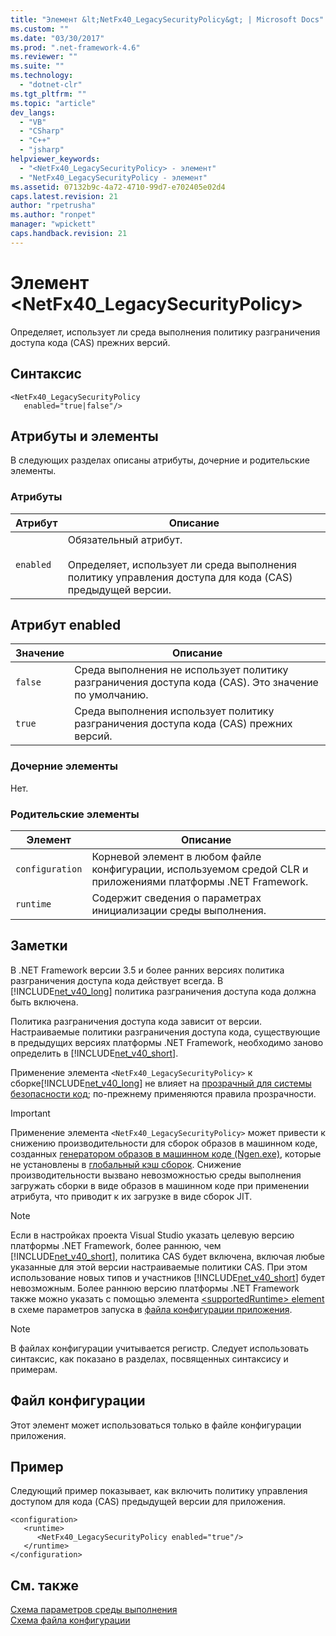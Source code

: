 ```yaml
---
title: "Элемент &lt;NetFx40_LegacySecurityPolicy&gt; | Microsoft Docs"
ms.custom: ""
ms.date: "03/30/2017"
ms.prod: ".net-framework-4.6"
ms.reviewer: ""
ms.suite: ""
ms.technology: 
  - "dotnet-clr"
ms.tgt_pltfrm: ""
ms.topic: "article"
dev_langs: 
  - "VB"
  - "CSharp"
  - "C++"
  - "jsharp"
helpviewer_keywords: 
  - "<NetFx40_LegacySecurityPolicy> - элемент"
  - "NetFx40_LegacySecurityPolicy - элемент"
ms.assetid: 07132b9c-4a72-4710-99d7-e702405e02d4
caps.latest.revision: 21
author: "rpetrusha"
ms.author: "ronpet"
manager: "wpickett"
caps.handback.revision: 21
---
```

# Элемент &lt;NetFx40_LegacySecurityPolicy&gt;
Определяет, использует ли среда выполнения политику разграничения доступа кода \(CAS\) прежних версий.  
  
## Синтаксис  
  
```  
<NetFx40_LegacySecurityPolicy  
   enabled="true|false"/>  
```  
  
## Атрибуты и элементы  
 В следующих разделах описаны атрибуты, дочерние и родительские элементы.  
  
### Атрибуты  
  
|Атрибут|Описание|  
|-------------|--------------|  
|`enabled`|Обязательный атрибут.<br /><br /> Определяет, использует ли среда выполнения политику управления доступа для кода \(CAS\) предыдущей версии.|  
  
## Атрибут enabled  
  
|Значение|Описание|  
|--------------|--------------|  
|`false`|Среда выполнения не использует политику разграничения доступа кода \(CAS\).  Это значение по умолчанию.|  
|`true`|Среда выполнения использует политику разграничения доступа кода \(CAS\) прежних версий.|  
  
### Дочерние элементы  
 Нет.  
  
### Родительские элементы  
  
|Элемент|Описание|  
|-------------|--------------|  
|`configuration`|Корневой элемент в любом файле конфигурации, используемом средой CLR и приложениями платформы .NET Framework.|  
|`runtime`|Содержит сведения о параметрах инициализации среды выполнения.|  
  
## Заметки  
 В .NET Framework версии 3.5 и более ранних версиях политика разграничения доступа кода действует всегда.  В [!INCLUDE[net_v40_long](../../../../../includes/net-v40-long-md.md)] политика разграничения доступа кода должна быть включена.  
  
 Политика разграничения доступа кода зависит от версии.  Настраиваемые политики разграничения доступа кода, существующие в предыдущих версиях платформы .NET Framework, необходимо заново определить в [!INCLUDE[net_v40_short](../../../../../includes/net-v40-short-md.md)].  
  
 Применение элемента `<NetFx40_LegacySecurityPolicy>` к сборке[!INCLUDE[net_v40_long](../../../../../includes/net-v40-long-md.md)] не влияет на [прозрачный для системы безопасности код](../../../../../docs/framework/misc/security-transparent-code.md); по\-прежнему применяются правила прозрачности.  
  
> [!IMPORTANT]
>  Применение элемента `<NetFx40_LegacySecurityPolicy>` может привести к снижению производительности для сборок образов в машинном коде, созданных  [генератором образов в машинном коде \(Ngen.exe\)](../../../../../docs/framework/tools/ngen-exe-native-image-generator.md), которые не установлены в [глобальный кэш сборок](../../../../../docs/framework/app-domains/gac.md).  Снижение производительности вызвано невозможностью среды выполнения загружать сборки в виде образов в машинном коде при применении атрибута, что приводит к их загрузке в виде сборок JIT.  
  
> [!NOTE]
>  Если в настройках проекта Visual Studio указать целевую версию платформы .NET Framework, более раннюю, чем [!INCLUDE[net_v40_short](../../../../../includes/net-v40-short-md.md)], политика CAS будет включена, включая любые указанные для этой версии настраиваемые политики CAS.  При этом использование новых типов и участников [!INCLUDE[net_v40_short](../../../../../includes/net-v40-short-md.md)] будет невозможным.  Более раннюю версию платформы .NET Framework также можно указать с помощью элемента [\<supportedRuntime\> element](../../../../../docs/framework/configure-apps/file-schema/startup/supportedruntime-element.md) в схеме параметров запуска в [файла конфигурации приложения](../../../../../docs/framework/configure-apps/index.md).  
  
> [!NOTE]
>  В файлах конфигурации учитывается регистр.  Следует использовать синтаксис, как показано в разделах, посвященных синтаксису и примерам.  
  
## Файл конфигурации  
 Этот элемент может использоваться только в файле конфигурации приложения.  
  
## Пример  
 Следующий пример показывает, как включить политику управления доступом для кода \(CAS\) предыдущей версии для приложения.  
  
```  
<configuration>  
   <runtime>  
      <NetFx40_LegacySecurityPolicy enabled="true"/>  
   </runtime>  
</configuration>  
```  
  
## См. также  
 [Схема параметров среды выполнения](../../../../../docs/framework/configure-apps/file-schema/runtime/index.md)   
 [Схема файла конфигурации](../../../../../docs/framework/configure-apps/file-schema/index.md)